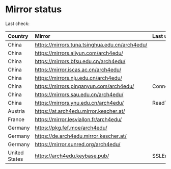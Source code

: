 <script src="./time.js"></script>
# Mirror status
Last check: <script type="text/javascript">localize(1672398921.0248122);</script>

|Country|Mirror|Last update|
|:------|:-----|:----------|
|China|https://mirrors.tuna.tsinghua.edu.cn/arch4edu/|<script type="text/javascript">localize(1672381985);</script>|
|China|https://mirrors.aliyun.com/arch4edu/|<script type="text/javascript">localize(1672295544);</script>|
|China|https://mirrors.bfsu.edu.cn/arch4edu/|<script type="text/javascript">localize(1672381985);</script>|
|China|https://mirror.iscas.ac.cn/arch4edu/|<script type="text/javascript">localize(1672381985);</script>|
|China|https://mirrors.nju.edu.cn/arch4edu/|<script type="text/javascript">localize(1672295544);</script>|
|China|https://mirrors.pinganyun.com/arch4edu/|ConnectTimeout|
|China|https://mirrors.sau.edu.cn/arch4edu/|<script type="text/javascript">localize(1671258899);</script>|
|China|https://mirrors.ynu.edu.cn/arch4edu/|ReadTimeout|
|Austria|https://at.arch4edu.mirror.kescher.at/|<script type="text/javascript">localize(1672381985);</script>|
|France|https://mirror.lesviallon.fr/arch4edu/|<script type="text/javascript">localize(1672381985);</script>|
|Germany|https://pkg.fef.moe/arch4edu/|<script type="text/javascript">localize(1672381985);</script>|
|Germany|https://de.arch4edu.mirror.kescher.at/|<script type="text/javascript">localize(1672381985);</script>|
|Germany|https://mirror.sunred.org/arch4edu/|<script type="text/javascript">localize(1672381985);</script>|
|United States|https://arch4edu.keybase.pub/|SSLError|

<script src="./tablefilter/tablefilter.js"></script>
<script src="./table.js"></script>